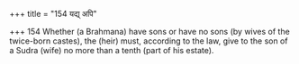 +++
title = "154 यद्य् अपि"

+++
154	Whether (a Brahmana) have sons or have no sons (by wives of the twice-born castes), the (heir) must, according to the law, give to the son of a Sudra (wife) no more than a tenth (part of his estate).
